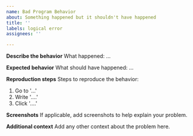 ```yaml
---
name: Bad Program Behavior
about: Something happened but it shouldn't have happened
title: ''
labels: logical error
assignees: ''

---
```


**Describe the behavior**
What happened: ...

**Expected behavior**
What should have happened: ...

**Reproduction steps**
Steps to reproduce the behavior:
1. Go to '...'
2. Write '....'
3. Click '....'

**Screenshots**
If applicable, add screenshots to help explain your problem.

**Additional context**
Add any other context about the problem here.
